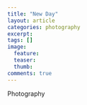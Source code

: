 ```yaml
---
title: "New Day"
layout: article
categories: photography
excerpt:
tags: []
image:
  feature:
  teaser:
  thumb:
comments: true
---
```


Photography